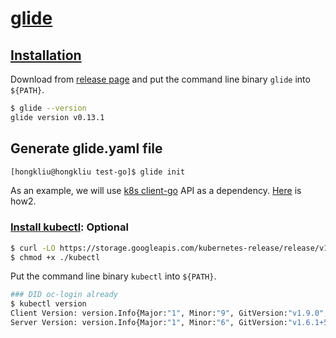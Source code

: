 # [glide](https://glide.sh/)

## [Installation](https://glide.readthedocs.io/en/latest/)

Download from [release page](https://glide.readthedocs.io/en/latest/) and put the command line binary <code>glide</code> into <code>${PATH}</code>.

```sh
$ glide --version
glide version v0.13.1
```

## Generate glide.yaml file

```sh
[hongkliu@hongkliu test-go]$ glide init

```

As an example, we will use [k8s client-go](https://github.com/kubernetes/client-go) API as a dependency. [Here](https://github.com/kubernetes/client-go/blob/master/INSTALL.md#glide) is how2.

### [Install kubectl](https://kubernetes.io/docs/tasks/tools/install-kubectl/): Optional

```sh
$ curl -LO https://storage.googleapis.com/kubernetes-release/release/v1.9.0/bin/linux/amd64/kubectl
$ chmod +x ./kubectl
```

Put the command line binary <code>kubectl</code> into <code>${PATH}</code>.

```sh
### DID oc-login already
$ kubectl version
Client Version: version.Info{Major:"1", Minor:"9", GitVersion:"v1.9.0", GitCommit:"925c127ec6b946659ad0fd596fa959be43f0cc05", GitTreeState:"clean", BuildDate:"2017-12-15T21:07:38Z", GoVersion:"go1.9.2", Compiler:"gc", Platform:"linux/amd64"}
Server Version: version.Info{Major:"1", Minor:"6", GitVersion:"v1.6.1+5115d708d7", GitCommit:"fff65cf", GitTreeState:"clean", BuildDate:"2017-12-19T23:46:54Z", GoVersion:"go1.7.6", Compiler:"gc", Platform:"linux/amd64"}

```

